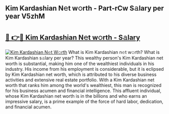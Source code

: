 ## Kim Kardashian N𝚎t w𝚘rth - Part-rCw S𝚊lary per year V5zhM

# <h2><a href="http://gc1j4b2.nevu.top/?p=Kim+Kardashian">🔗 👉🔴 Kim Kardashian N𝚎t w𝚘rth - S𝚊lary</a></h2>

[![Kim Kardashian N𝚎t W𝚘rth](https://i.imgur.com/Oavwk0R.jpeg)](http://gc1j4b2.nevu.top/?p=Kim+Kardashian)
What is Kim Kardashian n𝚎t w𝚘rth? What is Kim Kardashian s𝚊lary per year?
This wealthy person's Kim Kardashian net worth is substantial, making him one of the wealthiest individuals in his industry. His income from his employment is considerable, but it is eclipsed by Kim Kardashian net worth, which is attributed to his diverse business activities and extensive real estate portfolio. With a Kim Kardashian net worth that ranks him among the world's wealthiest, this man is recognized for his business acumen and financial intelligence. This affluent individual, whose Kim Kardashian net worth is in the billions and who earns an impressive salary, is a prime example of the force of hard labor, dedication, and financial acumen.
